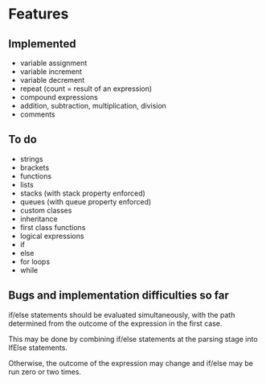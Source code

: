 # Features

## Implemented

- variable assignment
- variable increment
- variable decrement
- repeat (count = result of an expression)
- compound expressions
- addition, subtraction, multiplication, division
- comments

## To do

- strings
- brackets
- functions
- lists
- stacks (with stack property enforced)
- queues (with queue property enforced)
- custom classes
- inheritance
- first class functions
- logical expressions
- if
- else
- for loops
- while

## Bugs and implementation difficulties so far

if/else statements should be evaluated simultaneously, with the path determined from the outcome of the expression in the first case.

This may be done by combining if/else statements at the parsing stage into IfElse statements.

Otherwise, the outcome of the expression may change and if/else may be run zero or two times.
